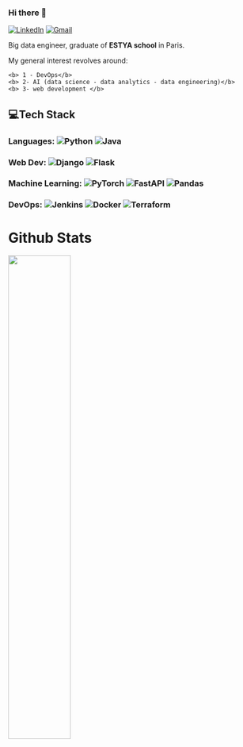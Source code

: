 ### Hi there 👋

[![LinkedIn](https://img.shields.io/badge/LinkedIn-houssinedahmane?style=flat-square&logo=linkedin&logoColor=white)](https://www.linkedin.com/in/houssinedahmane/)
[![Gmail](https://img.shields.io/badge/Gmail-houssine.dahmane48@gmail.com-informational?style=flat-square&color=EA4335&logo=gmail&logoColor=white)](mailto:houssine.dahmane48@gmail.com?subject=Hey!)

</div>

Big data engineer, graduate of <b>ESTYA school</b> in Paris. 

My general interest revolves around: 

    <b> 1 - DevOps</b>
    <b> 2- AI (data science - data analytics - data engineering)</b>
    <b> 3- web development </b>

## 💻Tech Stack

### Languages:  ![Python](https://img.shields.io/badge/python-3670A0?style=for-the-badge&logo=python&logoColor=ffdd54) ![Java](https://img.shields.io/badge/java-%23ED8B00.svg?style=for-the-badge&logo=java&logoColor=white)

### Web Dev: ![Django](https://img.shields.io/badge/django-%23092E20.svg?style=for-the-badge&logo=django&logoColor=white) ![Flask](https://img.shields.io/badge/flask-%23000.svg?style=for-the-badge&logo=flask&logoColor=white)


### Machine Learning: ![PyTorch](https://img.shields.io/badge/PyTorch-%23EE4C2C.svg?style=for-the-badge&logo=PyTorch&logoColor=white) ![FastAPI](https://img.shields.io/badge/FastAPI-005571?style=for-the-badge&logo=fastapi) ![Pandas](https://img.shields.io/badge/pandas-%23150458.svg?style=for-the-badge&logo=pandas&logoColor=white)

### DevOps: ![Jenkins](https://img.shields.io/badge/Jenkins-%23EE4C2C.svg?style=for-the-badge&logo=Jenkins&logoColor=white) ![Docker](https://img.shields.io/badge/Docker-005571?style=for-the-badge&logo=Docker) ![Terraform](https://img.shields.io/badge/Terraform-%23150458.svg?style=for-the-badge&logo=Terraform&logoColor=white)


# Github Stats

<img src="https://github-readme-stats.vercel.app/api?username=houssinedahmane&show_icons=true&theme=calm" align="left" style="width: 50%" />
